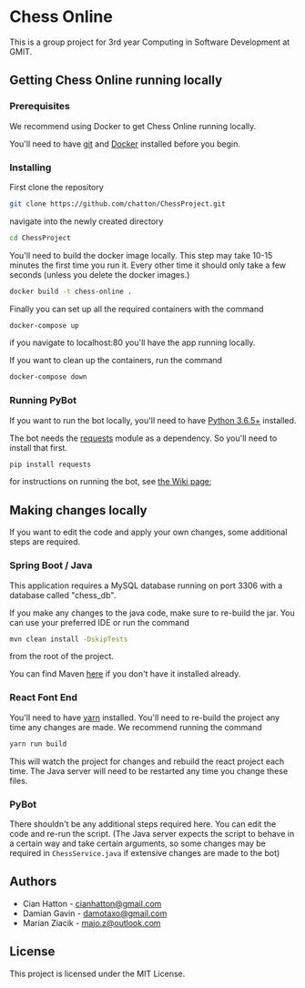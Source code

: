 # Chess Online

This is a group project for 3rd year Computing in Software Development at GMIT.

## Getting Chess Online running locally

### Prerequisites

We recommend using Docker to get Chess Online running locally.

You'll need to have [git](https://git-scm.com/book/en/v2/Getting-Started-Installing-Git) and [Docker](https://docs.docker.com/install/) installed before you begin.

### Installing

First clone the repository

```bash
git clone https://github.com/chatton/ChessProject.git
```

navigate into the newly created directory

```bash
cd ChessProject
```

You'll need to build the docker image locally. This step may take 10-15 minutes the first time you run it. Every other time it should only take a few seconds (unless you delete the docker images.)

```bash
docker build -t chess-online .
```

Finally you can set up all the required containers with the command

```bash
docker-compose up
```

if you navigate to localhost:80 you'll have the app running locally.

If you want to clean up the containers, run the command

```bash
docker-compose down
```

### Running PyBot

If you want to run the bot locally, you'll need to have [Python 3.6.5+](https://www.python.org/downloads/) installed.

The bot needs the [requests](http://docs.python-requests.org/en/master/) module as a dependency. So you'll need to install that first.

```bash
pip install requests
```

for instructions on running the bot, see [the Wiki page](https://github.com/chatton/ChessProject/wiki/PyBot);


## Making changes locally

If you want to edit the code and apply your own changes, some additional steps are required. 

### Spring Boot / Java

This application requires a MySQL database running on port 3306 with a database called "chess_db".

If you make any changes to the java code, make sure to re-build the jar. You can use your preferred IDE or run the command

```bash
mvn clean install -DskipTests
```

from the root of the project.

You can find Maven [here](https://maven.apache.org/install.html) if you don't have it installed already.

### React Font End

You'll need to have [yarn](https://yarnpkg.com/lang/en/docs/install/) installed. You'll need to re-build the project any time any changes are made. We recommend running the command

```bash
yarn run build
```

This will watch the project for changes and rebuild the react project each time. The Java server will need to be restarted any time you change these files.

### PyBot

There shouldn't be any additional steps required here. You can edit the code and re-run the script. (The Java server expects the script to behave in a certain way and take certain arguments, so some changes may be required in `ChessService.java` if extensive changes are made to the bot)


## Authors
* Cian Hatton - cianhatton@gmail.com
* Damian Gavin - damotaxo@gmail.com
* Marian Ziacik - majo.z@outlook.com

## License
This project is licensed under the MIT License.
